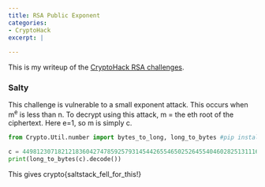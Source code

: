 ```yaml
---
title: RSA Public Exponent
categories:
- CryptoHack
excerpt: |
  
---
```


This is my writeup of the [CryptoHack RSA challenges](https://cryptohack.org/challenges/rsa).


### Salty

This challenge is vulnerable to a small exponent attack. This occurs when m<sup>e</sup> is less than n. To decrypt using this attack, m = the eth root of the ciphertext.
Here e=1, so m is simply c. 
```python
from Crypto.Util.number import bytes_to_long, long_to_bytes #pip install pycryptodome

c = 44981230718212183604274785925793145442655465025264554046028251311164494127485
print(long_to_bytes(c).decode())
```
This gives crypto{saltstack_fell_for_this!}
